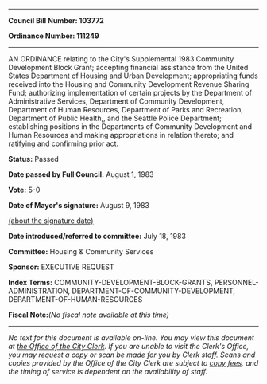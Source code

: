 

********

**Council Bill Number: 103772**
   
**Ordinance Number: 111249**
********

 AN ORDINANCE relating to the City's Supplemental 1983 Community Development Block Grant; accepting financial assistance from the United States Department of Housing and Urban Development; appropriating funds received into the Housing and Community Development Revenue Sharing Fund; authorizing implementation of certain projects by the Department of Administrative Services, Department of Community Development, Department of Human Resources, Department of Parks and Recreation, Department of Public Health,, and the Seattle Police Department; establishing positions in the Departments of Community Development and Human Resources and making appropriations in relation thereto; and ratifying and confirming prior act.

**Status:** Passed
   
**Date passed by Full Council:** August 1, 1983
   
**Vote:** 5-0
   
**Date of Mayor's signature:** August 9, 1983
   
[(about the signature date)](/~public/approvaldate.htm)
   
   
   
**Date introduced/referred to committee:** July 18, 1983
   
**Committee:** Housing & Community Services
   
**Sponsor:** EXECUTIVE REQUEST
   
   
**Index Terms:** COMMUNITY-DEVELOPMENT-BLOCK-GRANTS, PERSONNEL-ADMINISTRATION, DEPARTMENT-OF-COMMUNITY-DEVELOPMENT, DEPARTMENT-OF-HUMAN-RESOURCES

**Fiscal Note:**_(No fiscal note available at this time)_
********

_No text for this document is available on-line. You may view this document at [the Office of the City Clerk](http://www.seattle.gov/leg/clerk/contactUs.htm). If you are unable to visit the Clerk's Office, you may request a copy or scan be made for you by Clerk staff. Scans and copies provided by the Office of the City Clerk are subject to [copy fees](http://clerk.seattle.gov/~public/clerkfees.htm), and the timing of service is dependent on the availability of staff._


